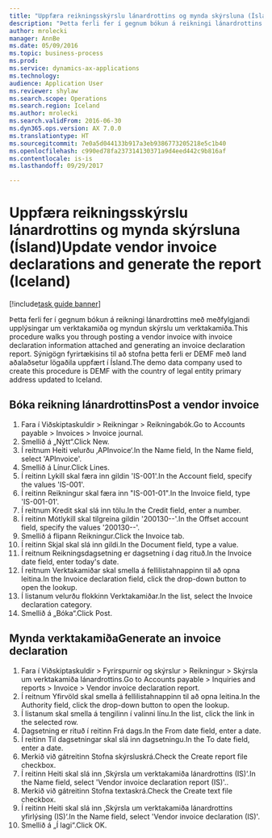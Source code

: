 ```yaml
--- 
title: "Uppfæra reikningsskýrslu lánardrottins og mynda skýrsluna (Ísland)"
description: "Þetta ferli fer í gegnum bókun á reikningi lánardrottins með meðfylgjandi upplýsingar um verktakamiða og myndun skýrslu um verktakamiða."
author: mrolecki
manager: AnnBe
ms.date: 05/09/2016
ms.topic: business-process
ms.prod: 
ms.service: dynamics-ax-applications
ms.technology: 
audience: Application User
ms.reviewer: shylaw
ms.search.scope: Operations
ms.search.region: Iceland
ms.author: mrolecki
ms.search.validFrom: 2016-06-30
ms.dyn365.ops.version: AX 7.0.0
ms.translationtype: HT
ms.sourcegitcommit: 7e0a5d044133b917a3eb9386773205218e5c1b40
ms.openlocfilehash: c990ed78fa237314130371a9d4eed442c9b816af
ms.contentlocale: is-is
ms.lasthandoff: 09/29/2017

---
```

# <a name="update-vendor-invoice-declarations-and-generate-the-report-iceland"></a><span data-ttu-id="1a38f-103">Uppfæra reikningsskýrslu lánardrottins og mynda skýrsluna (Ísland)</span><span class="sxs-lookup"><span data-stu-id="1a38f-103">Update vendor invoice declarations and generate the report (Iceland)</span></span>

[!include[task guide banner](../../includes/task-guide-banner.md)]

<span data-ttu-id="1a38f-104">Þetta ferli fer í gegnum bókun á reikningi lánardrottins með meðfylgjandi upplýsingar um verktakamiða og myndun skýrslu um verktakamiða.</span><span class="sxs-lookup"><span data-stu-id="1a38f-104">This procedure walks you through posting a vendor invoice with invoice declaration information attached and generating an invoice declaration report.</span></span> <span data-ttu-id="1a38f-105">Sýnigögn fyrirtækisins til að stofna þetta ferli er DEMF með land aðalaðsetur lögaðila uppfært í Ísland.</span><span class="sxs-lookup"><span data-stu-id="1a38f-105">The demo data company used to create this procedure is DEMF with the country of legal entity primary address updated to Iceland.</span></span>


## <a name="post-a-vendor-invoice"></a><span data-ttu-id="1a38f-106">Bóka reikning lánardrottins</span><span class="sxs-lookup"><span data-stu-id="1a38f-106">Post a vendor invoice</span></span>
1. <span data-ttu-id="1a38f-107">Fara í Viðskiptaskuldir > Reikningar > Reikningabók.</span><span class="sxs-lookup"><span data-stu-id="1a38f-107">Go to Accounts payable > Invoices > Invoice journal.</span></span>
2. <span data-ttu-id="1a38f-108">Smellið á „Nýtt“.</span><span class="sxs-lookup"><span data-stu-id="1a38f-108">Click New.</span></span>
3. <span data-ttu-id="1a38f-109">Í reitnum Heiti velurðu ‚APInvoice‘.</span><span class="sxs-lookup"><span data-stu-id="1a38f-109">In the Name field, In the Name field, select 'APInvoice'.</span></span>
4. <span data-ttu-id="1a38f-110">Smellið á Línur.</span><span class="sxs-lookup"><span data-stu-id="1a38f-110">Click Lines.</span></span>
5. <span data-ttu-id="1a38f-111">Í reitinn Lykill skal færa inn gildin 'IS-001'.</span><span class="sxs-lookup"><span data-stu-id="1a38f-111">In the Account field, specify the values 'IS-001'.</span></span>
6. <span data-ttu-id="1a38f-112">Í reitinn Reikningur skal færa inn "IS-001-01".</span><span class="sxs-lookup"><span data-stu-id="1a38f-112">In the Invoice field, type 'IS-001-01'.</span></span>
7. <span data-ttu-id="1a38f-113">Í reitnum Kredit skal slá inn tölu.</span><span class="sxs-lookup"><span data-stu-id="1a38f-113">In the Credit field, enter a number.</span></span>
8. <span data-ttu-id="1a38f-114">Í reitinn Mótlykill skal tilgreina gildin '200130--'.</span><span class="sxs-lookup"><span data-stu-id="1a38f-114">In the Offset account field, specify the values '200130--'.</span></span>
9. <span data-ttu-id="1a38f-115">Smellið á flipann Reikningur.</span><span class="sxs-lookup"><span data-stu-id="1a38f-115">Click the Invoice tab.</span></span>
10. <span data-ttu-id="1a38f-116">Í reitinn Skjal skal slá inn gildi.</span><span class="sxs-lookup"><span data-stu-id="1a38f-116">In the Document field, type a value.</span></span>
11. <span data-ttu-id="1a38f-117">Í reitnum Reikningsdagsetning er dagsetning í dag rituð.</span><span class="sxs-lookup"><span data-stu-id="1a38f-117">In the Invoice date field, enter today's date.</span></span>
12. <span data-ttu-id="1a38f-118">Í reitnum Verktakamiðar skal smella á fellilistahnappinn til að opna leitina.</span><span class="sxs-lookup"><span data-stu-id="1a38f-118">In the Invoice declaration field, click the drop-down button to open the lookup.</span></span>
13. <span data-ttu-id="1a38f-119">Í listanum velurðu flokkinn Verktakamiðar.</span><span class="sxs-lookup"><span data-stu-id="1a38f-119">In the list, select the Invoice declaration category.</span></span>
14. <span data-ttu-id="1a38f-120">Smellið á „Bóka“.</span><span class="sxs-lookup"><span data-stu-id="1a38f-120">Click Post.</span></span>

## <a name="generate-an-invoice-declaration"></a><span data-ttu-id="1a38f-121">Mynda verktakamiða</span><span class="sxs-lookup"><span data-stu-id="1a38f-121">Generate an invoice declaration</span></span>
1. <span data-ttu-id="1a38f-122">Fara í Viðskiptaskuldir > Fyrirspurnir og skýrslur > Reikningur > Skýrsla um verktakamiða lánardrottins.</span><span class="sxs-lookup"><span data-stu-id="1a38f-122">Go to Accounts payable > Inquiries and reports > Invoice > Vendor invoice declaration report.</span></span>
2. <span data-ttu-id="1a38f-123">Í reitnum Yfirvöld skal smella á fellilistahnappinn til að opna leitina.</span><span class="sxs-lookup"><span data-stu-id="1a38f-123">In the Authority field, click the drop-down button to open the lookup.</span></span>
3. <span data-ttu-id="1a38f-124">Í listanum skal smella á tengilinn í valinni línu.</span><span class="sxs-lookup"><span data-stu-id="1a38f-124">In the list, click the link in the selected row.</span></span>
4. <span data-ttu-id="1a38f-125">Dagsetning er rituð í reitinn Frá dags.</span><span class="sxs-lookup"><span data-stu-id="1a38f-125">In the From date field, enter a date.</span></span>
5. <span data-ttu-id="1a38f-126">Í reitinn Til dagsetningar skal slá inn dagsetningu.</span><span class="sxs-lookup"><span data-stu-id="1a38f-126">In the To date field, enter a date.</span></span>
6. <span data-ttu-id="1a38f-127">Merkið við gátreitinn Stofna skýrsluskrá.</span><span class="sxs-lookup"><span data-stu-id="1a38f-127">Check the Create report file checkbox.</span></span>
7. <span data-ttu-id="1a38f-128">Í reitinn Heiti skal slá inn ‚Skýrsla um verktakamiða lánardrottins (IS)‘.</span><span class="sxs-lookup"><span data-stu-id="1a38f-128">In the Name field, select 'Vendor invoice declaration report (IS)'..</span></span>
8. <span data-ttu-id="1a38f-129">Merkið við gátreitinn Stofna textaskrá.</span><span class="sxs-lookup"><span data-stu-id="1a38f-129">Check the Create text file checkbox.</span></span>
9. <span data-ttu-id="1a38f-130">Í reitinn Heiti skal slá inn ‚Skýrsla um verktakamiða lánardrottins yfirlýsing (IS)‘.</span><span class="sxs-lookup"><span data-stu-id="1a38f-130">In the Name field, select 'Vendor invoice declaration (IS)'.</span></span>
10. <span data-ttu-id="1a38f-131">Smellið á „Í lagi“.</span><span class="sxs-lookup"><span data-stu-id="1a38f-131">Click OK.</span></span>


